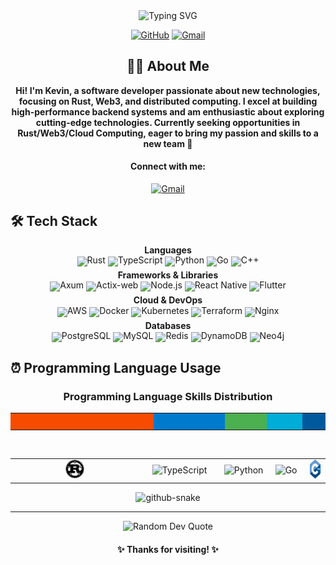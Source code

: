 <div align="center">
  <img src="https://readme-typing-svg.herokuapp.com?font=Fira+Code&weight=500&size=20&duration=4000&pause=2000&color=0366D6&center=true&vCenter=true&random=false&width=600&lines=Life+isn%27t+about+waiting+for+the+storm+to+pass;It%27s+about+learning+to+dance+in+the+rain" alt="Typing SVG" />

<p>
    <a href="https://github.com/KevinZh0A"><img src="https://img.shields.io/badge/GitHub-100000?style=for-the-badge&logo=github&logoColor=white" alt="GitHub"></a>
    <a href="mailto:kaiqiz07@gmail.com"><img src="https://img.shields.io/badge/Gmail-D14836?style=for-the-badge&logo=gmail&logoColor=white" alt="Gmail"></a>
  </p>
</div>

<div align="center">

## 👨‍💻 About Me

**Hi! I'm Kevin, a software developer passionate about new technologies, focusing on Rust, Web3, and distributed computing.
I excel at building high-performance backend systems and am enthusiastic about exploring cutting-edge technologies.
Currently seeking opportunities in Rust/Web3/Cloud Computing, eager to bring my passion and skills to a new team 🚀**

#### Connect with me:

<div align="center">
  <a href="mailto:kaiqiz07@gmail.com"><img src="https://img.shields.io/badge/Gmail-D14836?style=for-the-badge&logo=gmail&logoColor=white" alt="Gmail"/></a>
</div>
</div>

## 🛠️ Tech Stack

<div align="center" style="line-height: 0.8;">
  <h4 style="margin-bottom: 5px;">Languages</h4>
  <p style="margin-top: 0; margin-bottom: 8px;">
    <img src="https://img.shields.io/static/v1?label=Rust&message=%20&color=F74C00&logo=rust&logoColor=white&style=flat-square" alt="Rust"/>
    <img src="https://img.shields.io/static/v1?label=TypeScript&message=%20&color=007ACC&logo=typescript&logoColor=white&style=flat-square" alt="TypeScript"/>
    <img src="https://img.shields.io/static/v1?label=Python&message=%20&color=4CAF50&logo=python&logoColor=white&style=flat-square" alt="Python"/>
    <img src="https://img.shields.io/static/v1?label=Go&message=%20&color=00ADD8&logo=go&logoColor=white&style=flat-square" alt="Go"/>
    <img src="https://img.shields.io/static/v1?label=C%2B%2B&message=%20&color=00599C&logo=cplusplus&logoColor=white&style=flat-square" alt="C++"/>
  </p>
  
  <h4 style="margin-bottom: 5px; margin-top: 8px;">Frameworks & Libraries</h4>
  <p style="margin-top: 0; margin-bottom: 8px;">
    <img src="https://img.shields.io/static/v1?label=Axum&message=%20&color=F74C00&logo=rust&logoColor=white&style=flat-square" alt="Axum"/>
    <img src="https://img.shields.io/static/v1?label=Actix-web&message=%20&color=F74C00&logo=rust&logoColor=white&style=flat-square" alt="Actix-web"/>
    <img src="https://img.shields.io/static/v1?label=Node.js&message=%20&color=339933&logo=node.js&logoColor=white&style=flat-square" alt="Node.js"/>
    <img src="https://img.shields.io/static/v1?label=React%20Native&message=%20&color=61DAFB&logo=react&logoColor=black&style=flat-square" alt="React Native"/>
    <img src="https://img.shields.io/static/v1?label=Flutter&message=%20&color=02569B&logo=flutter&logoColor=white&style=flat-square" alt="Flutter"/>
  </p>
  
  <h4 style="margin-bottom: 5px; margin-top: 8px;">Cloud & DevOps</h4>
  <p style="margin-top: 0; margin-bottom: 8px;">
    <img src="https://img.shields.io/static/v1?label=AWS&message=%20&color=232F3E&logo=amazon-aws&logoColor=white&style=flat-square" alt="AWS"/>
    <img src="https://img.shields.io/static/v1?label=Docker&message=%20&color=2496ED&logo=docker&logoColor=white&style=flat-square" alt="Docker"/>
    <img src="https://img.shields.io/static/v1?label=Kubernetes&message=%20&color=326CE5&logo=kubernetes&logoColor=white&style=flat-square" alt="Kubernetes"/>
    <img src="https://img.shields.io/static/v1?label=Terraform&message=%20&color=7B42BC&logo=terraform&logoColor=white&style=flat-square" alt="Terraform"/>
    <img src="https://img.shields.io/static/v1?label=Nginx&message=%20&color=009639&logo=nginx&logoColor=white&style=flat-square" alt="Nginx"/>
  </p>
  
  <h4 style="margin-bottom: 5px; margin-top: 8px;">Databases</h4>
  <p style="margin-top: 0; margin-bottom: 8px;">
    <img src="https://img.shields.io/static/v1?label=PostgreSQL&message=%20&color=336791&logo=postgresql&logoColor=white&style=flat-square" alt="PostgreSQL"/>
    <img src="https://img.shields.io/static/v1?label=MySQL&message=%20&color=4479A1&logo=mysql&logoColor=white&style=flat-square" alt="MySQL"/>
    <img src="https://img.shields.io/static/v1?label=Redis&message=%20&color=DC382D&logo=redis&logoColor=white&style=flat-square" alt="Redis"/>
    <img src="https://img.shields.io/static/v1?label=DynamoDB&message=%20&color=4053D6&logo=amazondynamodb&logoColor=white&style=flat-square" alt="DynamoDB"/>
    <img src="https://img.shields.io/static/v1?label=Neo4j&message=%20&color=008CC1&logo=neo4j&logoColor=white&style=flat-square" alt="Neo4j"/>
  </p>
</div>

## ⏰ Programming Language Usage

<div align="center">
  <h3>Programming Language Skills Distribution</h3>

  <table width="600" border="0" cellspacing="0" cellpadding="0">
    <tr>
      <td width="300" bgcolor="#F74C00" height="20">&nbsp;</td>
      <td width="138" bgcolor="#007ACC" height="20">&nbsp;</td>
      <td width="72" bgcolor="#4CAF50" height="20">&nbsp;</td>
      <td width="60" bgcolor="#00ADD8" height="20">&nbsp;</td>
      <td width="30" bgcolor="#00599C" height="20">&nbsp;</td>
    </tr>
  </table>
  <br/>
  <table width="600" border="0" cellspacing="0" cellpadding="0">
    <tr align="center">
      <td width="300"><img src="https://raw.githubusercontent.com/devicons/devicon/master/icons/rust/rust-original.svg" width="30" height="30" alt="Rust"/></td>
      <td width="138"><img src="https://cdn.jsdelivr.net/gh/devicons/devicon/icons/typescript/typescript-original.svg" width="30" height="30" alt="TypeScript"/></td>
      <td width="72"><img src="https://cdn.jsdelivr.net/gh/devicons/devicon/icons/python/python-original.svg" width="30" height="30" alt="Python"/></td>
      <td width="60"><img src="https://cdn.jsdelivr.net/gh/devicons/devicon/icons/go/go-original.svg" width="30" height="30" alt="Go"/></td>
      <td width="30"><img src="https://raw.githubusercontent.com/devicons/devicon/master/icons/cplusplus/cplusplus-original.svg" width="30" height="30" alt="C++"/></td>
    </tr>
  </table>

  <picture>
    <source media="(prefers-color-scheme: dark)" srcset="https://raw.githubusercontent.com/KevinZh0A/KevinZh0A/output/snake-dark.svg" />
    <source media="(prefers-color-scheme: light)" srcset="https://raw.githubusercontent.com/KevinZh0A/KevinZh0A/output/snake.svg" />
    <img alt="github-snake" src="https://raw.githubusercontent.com/KevinZh0A/KevinZh0A/output/snake.svg" />
  </picture>
</div>

---

<div align="center">
  <img src="https://quotes-github-readme.vercel.app/api?type=horizontal&theme=tokyonight" alt="Random Dev Quote"/>

<h4>✨ Thanks for visiting! ✨</h4>
</div>

